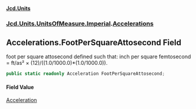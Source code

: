 #### [Jcd.Units](index.md 'index')

### [Jcd.Units.UnitsOfMeasure.Imperial](Jcd.Units.UnitsOfMeasure.Imperial.md 'Jcd.Units.UnitsOfMeasure.Imperial').[Accelerations](Accelerations.md 'Jcd.Units.UnitsOfMeasure.Imperial.Accelerations')

## Accelerations.FootPerSquareAttosecond Field

foot per square attosecond defined such that: inch per square femtosecond = ft/as² ×
(12)/((1.0/1000.0)*(1.0/1000.0)).

```csharp
public static readonly Acceleration FootPerSquareAttosecond;
```

#### Field Value

[Acceleration](Acceleration.md 'Jcd.Units.UnitTypes.Acceleration')